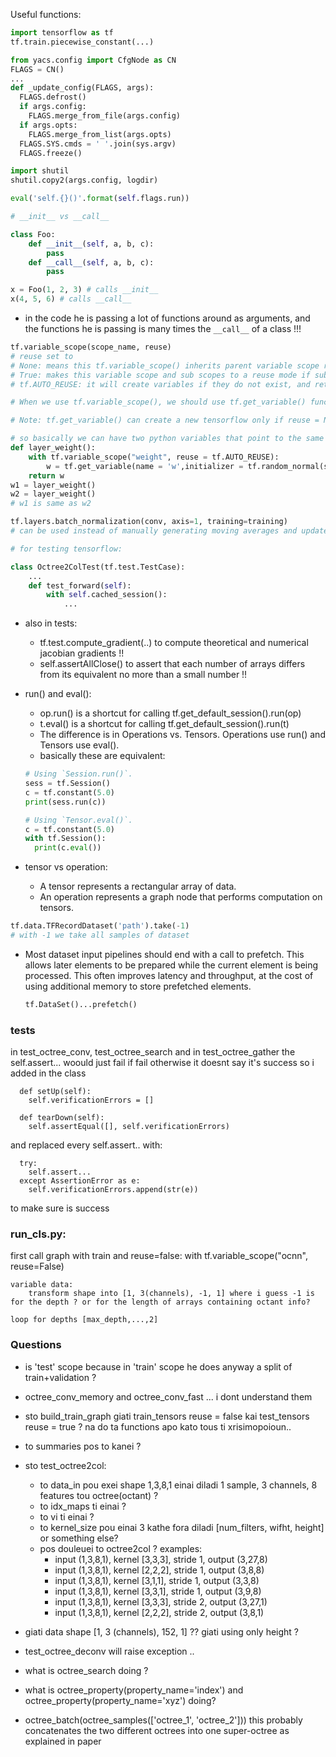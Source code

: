 Useful functions:
```python
import tensorflow as tf
tf.train.piecewise_constant(...)
```

```python
from yacs.config import CfgNode as CN
FLAGS = CN()
...
def _update_config(FLAGS, args):
  FLAGS.defrost()
  if args.config:
    FLAGS.merge_from_file(args.config)
  if args.opts:
    FLAGS.merge_from_list(args.opts)
  FLAGS.SYS.cmds = ' '.join(sys.argv)
  FLAGS.freeze()
```

```python
import shutil
shutil.copy2(args.config, logdir)
```
    
```python
eval('self.{}()'.format(self.flags.run))
```

```python
# __init__ vs __call__

class Foo:
    def __init__(self, a, b, c):
        pass
    def __call__(self, a, b, c):
        pass

x = Foo(1, 2, 3) # calls __init__
x(4, 5, 6) # calls __call__
```

- in the code he is passing a lot of functions around as arguments, and the functions he is passing is many times the `__call__` of a class !!!

```python
tf.variable_scope(scope_name, reuse)
# reuse set to 
# None: means this tf.variable_scope() inherits parent variable scope reuse mode
# True: makes this variable scope and sub scopes to a reuse mode if sub scopes have set reuse = None.
# tf.AUTO_REUSE: it will create variables if they do not exist, and return them otherwise.

# When we use tf.variable_scope(), we should use tf.get_variable() function to create or return an existing variable. If you use tf.Variable(), it will create a new variable no matter what value the reuse parameter is.

# Note: tf.get_variable() can create a new tensorflow only if reuse = None or tf.AUTO_REUSE. if reuse = True, tf.get_variable() can only return an existing variable created by tf.get_variable(); it can not create a new one.

# so basically we can have two python variables that point to the same tensroflow variable!! :
def layer_weight():
    with tf.variable_scope("weight", reuse = tf.AUTO_REUSE):
        w = tf.get_variable(name = 'w',initializer = tf.random_normal(shape=[2,2], mean=0, stddev=1))
    return w
w1 = layer_weight()
w2 = layer_weight()
# w1 is same as w2
```

```python
tf.layers.batch_normalization(conv, axis=1, training=training)
# can be used instead of manually generating moving averages and update ops ...
```

```python
# for testing tensorflow:

class Octree2ColTest(tf.test.TestCase):
    ...
    def test_forward(self):
        with self.cached_session():     
            ...
```
   
- also in tests:
    -   tf.test.compute_gradient(..) to compute theoretical and numerical jacobian gradients !!
    -   self.assertAllClose() to assert that each number of arrays differs from its equivalent no more than a small number !!
    

- run() and eval():
    - op.run() is a shortcut for calling tf.get_default_session().run(op)
    - t.eval() is a shortcut for calling tf.get_default_session().run(t)
    - The difference is in Operations vs. Tensors. Operations use run() and Tensors use eval().
    - basically these are equivalent:
    ```python
    # Using `Session.run()`.
    sess = tf.Session()
    c = tf.constant(5.0)
    print(sess.run(c))
    
    # Using `Tensor.eval()`.
    c = tf.constant(5.0)
    with tf.Session():
      print(c.eval())
    ```

- tensor vs operation:
    - A tensor represents a rectangular array of data.
    - An operation represents a graph node that performs computation on tensors.
    
```python
tf.data.TFRecordDataset('path').take(-1)
# with -1 we take all samples of dataset
```

- Most dataset input pipelines should end with a call to prefetch. This allows later elements to be prepared while the current element is being processed. This often improves latency and throughput, at the cost of using additional memory to store prefetched elements.
    ```python
    tf.DataSet()...prefetch()    
    ``` 
 
### tests

in test_octree_conv, test_octree_search and in test_octree_gather the self.assert... woould just fail if fail otherwise it doesnt say it's success so i added in the class 
```
  def setUp(self):
    self.verificationErrors = []

  def tearDown(self):
    self.assertEqual([], self.verificationErrors)
```
and replaced every self.assert.. with:
```
  try:
    self.assert...
  except AssertionError as e:
    self.verificationErrors.append(str(e))
```
to make sure is success

 
### run_cls.py:

first call graph with train and reuse=false:
with tf.variable_scope("ocnn", reuse=False)
    
    variable data:
        transform shape into [1, 3(channels), -1, 1] where i guess -1 is for the depth ? or for the length of arrays containing octant info?
        
    loop for depths [max_depth,...,2]

### Questions
- is 'test' scope because in 'train' scope he does anyway a split of train+validation ?

- octree_conv_memory and octree_conv_fast ... i dont understand them 

- sto build_train_graph giati train_tensors reuse = false kai test_tensors reuse = true ? na do ta functions apo kato tous ti xrisimopoioun..

- to summaries pos to kanei ?

- sto test_octree2col:
    - to data_in pou exei shape 1,3,8,1 einai diladi 1 sample, 3 channels, 8 features tou octree(octant) ? 
    - to idx_maps ti einai ?
    - to vi ti einai ?
    - to kernel_size pou einai 3 kathe fora diladi [num_filters, wifht, height] or something else?
    - pos douleuei to octree2col ? examples:
        - input (1,3,8,1), kernel [3,3,3], stride 1, output (3,27,8)
        - input (1,3,8,1), kernel [2,2,2], stride 1, output (3,8,8)
        - input (1,3,8,1), kernel [3,1,1], stride 1, output (3,3,8)
        - input (1,3,8,1), kernel [3,3,1], stride 1, output (3,9,8)
        - input (1,3,8,1), kernel [3,3,3], stride 2, output (3,27,1)
        - input (1,3,8,1), kernel [2,2,2], stride 2, output (3,8,1)

- giati data shape [1, 3 (channels), 152, 1] ?? giati using only height ? 


 - test_octree_deconv will raise exception ..


- what is octree_search doing ? 
- what is octree_property(property_name='index') and octree_property(property_name='xyz') doing?


- octree_batch(octree_samples(['octree_1', 'octree_2'])) this probably concatenates the two different octrees into one super-octree as explained in paper